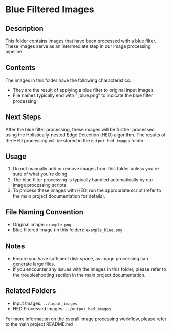 # Blue Filtered Images

## Description

This folder contains images that have been processed with a blue filter. These images serve as an intermediate step in our image processing pipeline.

## Contents

The images in this folder have the following characteristics:

- They are the result of applying a blue filter to original input images.
- File names typically end with "_blue.png" to indicate the blue filter processing.

## Next Steps

After the blue filter processing, these images will be further processed using the Holistically-nested Edge Detection (HED) algorithm. The results of the HED processing will be stored in the `output_hed_images` folder.

## Usage

1. Do not manually add or remove images from this folder unless you're sure of what you're doing.
2. The blue filter processing is typically handled automatically by our image processing scripts.
3. To process these images with HED, run the appropriate script (refer to the main project documentation for details).

## File Naming Convention

- Original image: `example.png`
- Blue filtered image (in this folder): `example_blue.png`

## Notes

- Ensure you have sufficient disk space, as image processing can generate large files.
- If you encounter any issues with the images in this folder, please refer to the troubleshooting section in the main project documentation.

## Related Folders

- Input Images: `../input_images`
- HED Processed Images: `../output_hed_images`

For more information on the overall image processing workflow, please refer to the main project README.md
